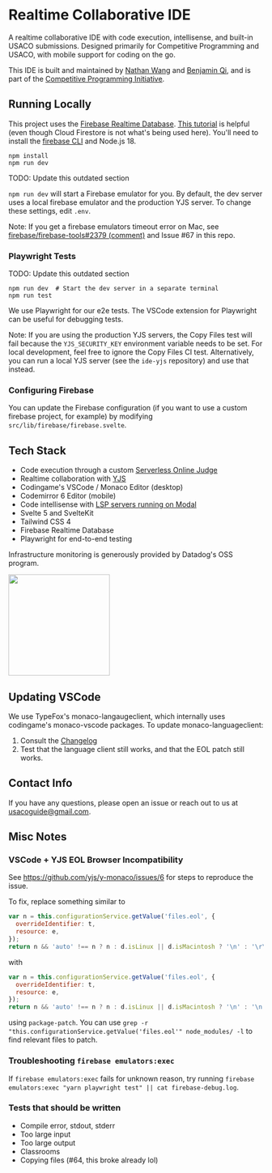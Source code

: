 # Realtime Collaborative IDE

A realtime collaborative IDE with code execution, intellisense, and built-in USACO submissions. Designed primarily for Competitive Programming and USACO, with mobile support for coding on the go.

This IDE is built and maintained by [Nathan Wang](https://github.com/thecodingwizard) and [Benjamin Qi](https://github.com/bqi343/), and is part of the [Competitive Programming Initiative](https://joincpi.org/).

## Running Locally

This project uses the [Firebase Realtime Database](https://firebase.google.com/docs/database). [This tutorial](https://firebase.google.com/codelabs/firestore-web) is helpful (even though Cloud Firestore is not what's being used here). You'll need to install the [firebase CLI](https://firebase.google.com/docs/cli#install_the_firebase_cli) and Node.js 18.

```
npm install
npm run dev
```

TODO: Update this outdated section

`npm run dev` will start a Firebase emulator for you. By default, the dev server uses a local firebase emulator and the production YJS server. To change these settings, edit `.env`.

Note: If you get a firebase emulators timeout error on Mac, see [firebase/firebase-tools#2379 (comment)](https://github.com/firebase/firebase-tools/issues/2379#issuecomment-951884721) and Issue #67 in this repo.

### Playwright Tests

TODO: Update this outdated section

```
npm run dev  # Start the dev server in a separate terminal
npm run test
```

We use Playwright for our e2e tests. The VSCode extension for Playwright can be useful for debugging tests.

Note: If you are using the production YJS servers, the Copy Files test will fail because the `YJS_SECURITY_KEY` environment variable needs to be set. For local development, feel free to ignore the Copy Files CI test. Alternatively, you can run a local YJS server (see the `ide-yjs` repository) and use that instead.

### Configuring Firebase

You can update the Firebase configuration (if you want to use a custom firebase project, for example) by modifying `src/lib/firebase/firebase.svelte`.

## Tech Stack

- Code execution through a custom [Serverless Online Judge](https://github.com/cpinitiative/online-judge-rust)
- Realtime collaboration with [YJS](https://github.com/yjs/yjs)
- Codingame's VSCode / Monaco Editor (desktop)
- Codemirror 6 Editor (mobile)
- Code intellisense with [LSP servers running on Modal](https://github.com/cpinitiative/ide-lsp-modal)
- Svelte 5 and SvelteKit
- Tailwind CSS 4
- Firebase Realtime Database
- Playwright for end-to-end testing

Infrastructure monitoring is generously provided by Datadog's OSS program.

<img src="./public/dd_logo_v_rgb.svg" width="200" />

## Updating VSCode

We use TypeFox's monaco-langaugeclient, which internally uses codingame's monaco-vscode packages. To update monaco-languageclient:

1. Consult the [Changelog](https://github.com/TypeFox/monaco-languageclient/blob/main/packages/wrapper/CHANGELOG.md)
2. Test that the language client still works, and that the EOL patch still works.

## Contact Info

If you have any questions, please open an issue or reach out to us at usacoguide@gmail.com.

## Misc Notes

### VSCode + YJS EOL Browser Incompatibility

See https://github.com/yjs/y-monaco/issues/6 for steps to reproduce the issue.

To fix, replace something similar to

```javascript
var n = this.configurationService.getValue('files.eol', {
  overrideIdentifier: t,
  resource: e,
});
return n && 'auto' !== n ? n : d.isLinux || d.isMacintosh ? '\n' : '\r\n';
```

with

```javascript
var n = this.configurationService.getValue('files.eol', {
  overrideIdentifier: t,
  resource: e,
});
return n && 'auto' !== n ? n : d.isLinux || d.isMacintosh ? '\n' : '\n';
```

using `package-patch`. You can use `grep -r "this.configurationService.getValue('files.eol'" node_modules/ -l` to find relevant files to patch.

### Troubleshooting `firebase emulators:exec`

If `firebase emulators:exec` fails for unknown reason, try running `firebase emulators:exec "yarn playwright test" || cat firebase-debug.log`.

### Tests that should be written

- Compile error, stdout, stderr
- Too large input
- Too large output
- Classrooms
- Copying files (#64, this broke already lol)
